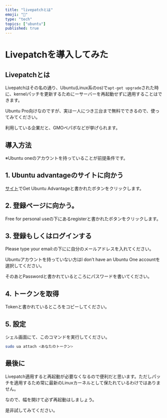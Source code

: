 ```yaml
---
title: "livepatchとは"
emoji: "🔨"
type: "tech"
topics: ["ubuntu"]
published: true
---
```


# Livepatchを導入してみた

## Livepatchとは

Livepatchはその名の通り、Ubuntu(Linux系のos)で`apt-get upgrade`された時に、kernelパッチを更新するためにーサーバーを再起動せずに適用することはできます。

Ubuntu Pro向けなのですが、実は一人につき三台まで無料でできるので、使ってみてください。

利用している企業だと、GMOペパボなどが挙げられます。

## 導入方法

※Ubuntu oneのアカウントを持っていることが前提条件です。

## 1. Ubuntu advantageのサイトに向かう

[サイト](https://ubuntu.com/security/livepatch)でGet Ubuntu Advantageと書かれたボタンをクリックします。

## 2. 登録ページに向かう。

Free for personal useの下にあるregisterと書かれたボタンをクリックします。

## 3. 登録もしくはログインする

Please type your email:の下にに自分のメールアドレスを入れてください。

Ubuntuアカウントを持っていない方はI don’t have an Ubuntu One accountを選択してください。

そのあとPasswordと書かれているところにパスワードを書いてください。

## 4. トークンを取得

Tokenと書かれているところをコピーしてください。

## 5. 設定

シェル画面にて、このコマンドを実行してください。

```sh
sudo ua attach <あなたのトークン>
```

## 最後に

Livepatch適用すると再起動が必要なくなるので便利だと思います。ただしパッチを適用するため常に最新のLinuxカーネルとして保たれているわけではありません。

なので、幅を開けて必ず再起動はしましょう。

是非試してみてください。
